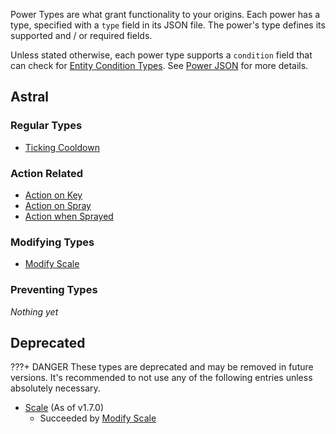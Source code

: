 Power Types are what grant functionality to your origins.
Each power has a type, specified with a `type` field in its JSON file. The power's type defines its supported and / or required fields.

Unless stated otherwise, each power type supports a `condition` field that can check for [Entity Condition Types](https://origins.readthedocs.io/en/1.10.0/types/entity_condition_types/).
See [Power JSON](https://origins.readthedocs.io/en/1.10.0/json/power/) for more details.

## Astral

### Regular Types

- [Ticking Cooldown](ticking_cooldown.md)

### Action Related

- [Action on Key](action_on_key.md)
- [Action on Spray](action_on_spray.md)
- [Action when Sprayed](action_when_sprayed.md)

### Modifying Types

- [Modify Scale](modify_scale.md)

### Preventing Types

*Nothing yet*

## Deprecated

???+ DANGER
    These types are deprecated and may be removed in future versions.
    It's recommended to not use any of the following entries unless absolutely necessary.

- [Scale](scale.md) (As of v1.7.0)
    - Succeeded by [Modify Scale](modify_scale.md)
